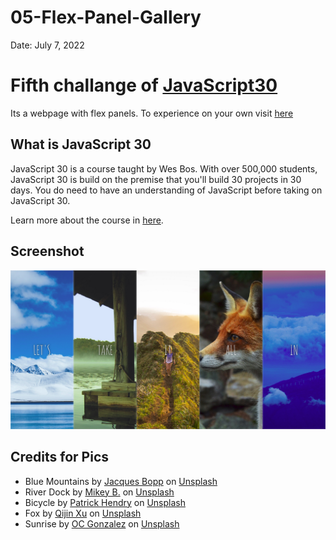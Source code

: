 # 05-Flex-Panel-Gallery

Date: July 7, 2022

# Fifth challange of [JavaScript30](https://javascript30.com/)

Its a webpage with flex panels. To experience on your own visit [here](https://rohit-saini7.github.io/05-Flex-Panel-Gallery/)

## What is JavaScript 30

JavaScript 30 is a course taught by Wes Bos. With over 500,000 students, JavaScript 30 is build on the premise that you'll build 30 projects in 30 days. You do need to have an understanding of JavaScript before taking on JavaScript 30.

Learn more about the course in [here](https://javascript30.com/).

## Screenshot

![Screenshot](./assets/screenshot.png)

## Credits for Pics

- Blue Mountains by [Jacques Bopp](https://unsplash.com/@jacquesbopp) on [Unsplash](https://unsplash.com/s/photos/blue-mountains)
- River Dock by [Mikey B.](https://unsplash.com/@mikeyhassnapped) on [Unsplash](https://unsplash.com/s/photos/river-dock)
- Bicycle by [Patrick Hendry](https://unsplash.com/@worldsbetweenlines) on [Unsplash](https://unsplash.com/s/photos/bicycle)
- Fox by [Qijin Xu](https://unsplash.com/@obkim) on [Unsplash](https://unsplash.com/s/photos/fox)
- Sunrise by [OC Gonzalez](https://unsplash.com/@ocvisual) on [Unsplash](https://unsplash.com/s/photos/sunrise)
